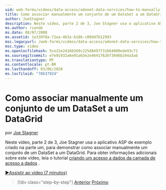 ```yaml
---
uid: web-forms/videos/data-access/adonet-data-services/how-to-manually-bind-a-dataset-to-a-datagrid
title: Como associar manualmente um conjunto de um DataSet a um DataGrid | Microsoft Docs
author: JoeStagner
description: Neste vídeo, parte 2 de 3, Joe Stagner usa o aplicativo ASP de exemplo criado na parte um, para demonstrar como associar manualmente um conjunto de um DataSet a um DataGrid. Para...
ms.author: riande
ms.date: 08/07/2008
ms.assetid: 1e339f8a-72ea-463a-b186-c09dd7b12993
msc.legacyurl: /web-forms/videos/data-access/adonet-data-services/how-to-manually-bind-a-dataset-to-a-datagrid
msc.type: video
ms.openlocfilehash: 5ce22e24160269c225d8497f31b64809ede93c71
ms.sourcegitcommit: e7e91932a6e91a63e2e46417626f39d6b244a3ab
ms.translationtype: MT
ms.contentlocale: pt-BR
ms.lasthandoff: 03/06/2020
ms.locfileid: "78637924"
---
```

# <a name="how-to-manually-bind-a-dataset-to-a-datagrid"></a>Como associar manualmente um conjunto de um DataSet a um DataGrid

por [Joe Stagner](https://github.com/JoeStagner)

Neste vídeo, parte 2 de 3, Joe Stagner usa o aplicativo ASP de exemplo criado na parte um, para demonstrar como associar manualmente um conjunto de um DataSet a um DataGrid. Para obter informações adicionais sobre este vídeo, leia o tutorial [criando um acesso a dados da camada de acesso a dados](../../../overview/data-access/introduction/creating-a-data-access-layer-vb.md) .

[&#9654;Assistir ao vídeo (7 minutos)](https://channel9.msdn.com/Blogs/ASP-NET-Site-Videos/how-to-manually-bind-a-dataset-to-a-datagrid)

> [!div class="step-by-step"]
> [Anterior](data-access-layers-in-aspnet-applications.md)
> [Próximo](how-to-work-with-datasets-and-filters-from-an-asp-application.md)
